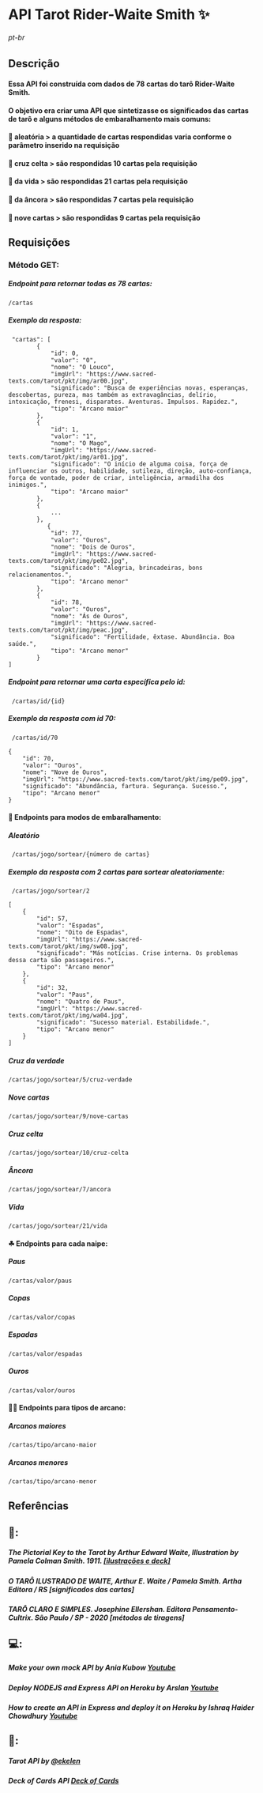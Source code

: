 # API Tarot Rider-Waite Smith ✨
###### pt-br

## Descrição
#### Essa API foi construída com dados de 78 cartas do tarô Rider-Waite Smith.
#### O objetivo era criar uma API que sintetizasse os significados das cartas de tarô e alguns métodos de embaralhamento mais comuns:
#### 🔮 aleatória >  a quantidade de cartas respondidas varia conforme o parâmetro inserido na requisição
#### 🔮 cruz celta > são respondidas 10 cartas pela requisição
#### 🔮 da vida > são respondidas 21 cartas pela requisição
#### 🔮 da âncora > são respondidas 7 cartas pela requisição
#### 🔮 nove cartas > são respondidas 9 cartas pela requisição

## Requisições
### Método GET:
##### Endpoint para retornar todas as 78 cartas:
``` /cartas ``` 

##### Exemplo da resposta:
```    
 "cartas": [
        {
            "id": 0,
            "valor": "0",
            "nome": "O Louco",
            "imgUrl": "https://www.sacred-texts.com/tarot/pkt/img/ar00.jpg",
            "significado": "Busca de experiências novas, esperanças, descobertas, pureza, mas também as extravagâncias, delírio, intoxicação, frenesi, disparates. Aventuras. Impulsos. Rapidez.",
            "tipo": "Arcano maior"
        },
        {
            "id": 1,
            "valor": "1",
            "nome": "O Mago",
            "imgUrl": "https://www.sacred-texts.com/tarot/pkt/img/ar01.jpg",
            "significado": "O início de alguma coisa, força de influenciar os outros, habilidade, sutileza, direção, auto-confiança, força de vontade, poder de criar, inteligência, armadilha dos inimigos.",
            "tipo": "Arcano maior"
        },
        {
            ...
        },
           {
            "id": 77,
            "valor": "Ouros",
            "nome": "Dois de Ouros",
            "imgUrl": "https://www.sacred-texts.com/tarot/pkt/img/pe02.jpg",
            "significado": "Alegria, brincadeiras, bons relacionamentos.",
            "tipo": "Arcano menor"
        },
        {
            "id": 78,
            "valor": "Ouros",
            "nome": "Ás de Ouros",
            "imgUrl": "https://www.sacred-texts.com/tarot/pkt/img/peac.jpg",
            "significado": "Fertilidade, êxtase. Abundância. Boa saúde.",
            "tipo": "Arcano menor"
        }
]
```
##### Endpoint para retornar uma carta específica pelo id:
``` /cartas/id/{id}``` 
##### Exemplo da resposta com id 70:
``` /cartas/id/70``` 
``` 
{
    "id": 70,
    "valor": "Ouros",
    "nome": "Nove de Ouros",
    "imgUrl": "https://www.sacred-texts.com/tarot/pkt/img/pe09.jpg",
    "significado": "Abundância, fartura. Segurança. Sucesso.",
    "tipo": "Arcano menor"
}
```

#### 🎲 Endpoints para modos de embaralhamento:
##### Aleatório 
``` /cartas/jogo/sortear/{número de cartas}``` 
##### Exemplo da resposta com 2 cartas para sortear aleatoriamente:
``` /cartas/jogo/sortear/2``` 
```
[
    {
        "id": 57,
        "valor": "Espadas",
        "nome": "Oito de Espadas",
        "imgUrl": "https://www.sacred-texts.com/tarot/pkt/img/sw08.jpg",
        "significado": "Más notícias. Crise interna. Os problemas dessa carta são passageiros.",
        "tipo": "Arcano menor"
    },
    {
        "id": 32,
        "valor": "Paus",
        "nome": "Quatro de Paus",
        "imgUrl": "https://www.sacred-texts.com/tarot/pkt/img/wa04.jpg",
        "significado": "Sucesso material. Estabilidade.",
        "tipo": "Arcano menor"
    }
]
```
##### Cruz da verdade
```/cartas/jogo/sortear/5/cruz-verdade```
##### Nove cartas
```/cartas/jogo/sortear/9/nove-cartas```
##### Cruz celta
```/cartas/jogo/sortear/10/cruz-celta```
##### Âncora
```/cartas/jogo/sortear/7/ancora```
##### Vida
```/cartas/jogo/sortear/21/vida```

#### ☘ Endpoints para cada naipe:
##### Paus
```/cartas/valor/paus```
##### Copas
```/cartas/valor/copas```
##### Espadas
```/cartas/valor/espadas```
##### Ouros
```/cartas/valor/ouros```


#### 🧙‍♀️ Endpoints para tipos de arcano:
##### Arcanos maiores
```/cartas/tipo/arcano-maior```
##### Arcanos menores
```/cartas/tipo/arcano-menor```

## Referências 
## 📖:
##### The Pictorial Key to the Tarot by Arthur Edward Waite, Illustration by Pamela Colman Smith. 1911. [[ilustrações e deck]](https://www.sacred-texts.com/tarot/pkt/index.htm/)
##### O TARÔ ILUSTRADO DE WAITE, Arthur E. Waite / Pamela Smith. Artha Editora / RS [significados das cartas]
##### TARÔ CLARO E SIMPLES. Josephine Ellershan. Editora Pensamento-Cultrix. São Paulo / SP - 2020 [métodos de tiragens]
## 💻:
##### Make your own mock API by Ania Kubow [Youtube](https://https://youtu.be/FLnxgSZ0DG4) 
##### Deploy NODEJS and Express API on Heroku by Arslan [Youtube](https://youtu.be/72DYDMP09MM)
##### How to create an API in Express and deploy it on Heroku by Ishraq Haider Chowdhury [Youtube](https://youtu.be/SWbUTOmT-gg)
## 🐙:
##### Tarot API by [@ekelen](https://rws-cards-api.herokuapp.com/)
##### Deck of Cards API [Deck of Cards](https://github.com/crobertsbmw/deckofcards)
